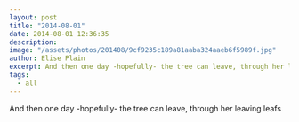```yaml
---
layout: post
title: "2014-08-01"
date: 2014-08-01 12:36:35
description: 
image: "/assets/photos/201408/9cf9235c189a81aaba324aaeb6f5989f.jpg"
author: Elise Plain
excerpt: And then one day -hopefully- the tree can leave, through her leaving leafs
tags: 
  - all
---
```


And then one day -hopefully- the tree can leave, through her leaving leafs
<p></p>
